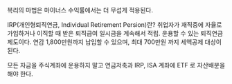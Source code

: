 복리의 마법은 마이너스 수익률에서는 더 무섭게 적용된다.

IRP(개인형퇴직연금, Individual Retirement Persion)란? 취업자가 재직중에 자율로 가입하거나 이직할 때 받은 퇴직급여 일시금을 계속해서 적립. 운용할 수 있는 퇴직연금 제도이다. 연감 1,800만원까지 납입할 수 있으며, 최대 700만원 까지 세액공제 대상이 된다.

모든 자금을 주식계좌에 운용하지 말고 연금저축과 IRP, ISA 계좌에 ETF 로 자산배분을 해야 한다.
